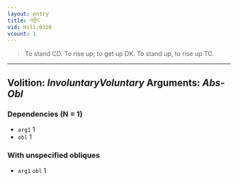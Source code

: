 ```yaml
---
layout: entry
title: འགྲེང་
vid: Hill:0326
vcount: 1
---
```

> To stand CD\. To rise up; to get up DK\. To stand up, to rise up TC\.

---
Volition: _InvoluntaryVoluntary_
Arguments: _Abs-Obl_
---

### Dependencies (N = 1)
* `arg1` 1
* `obl` 1


### With unspecified obliques
* `arg1` `obl` 1
